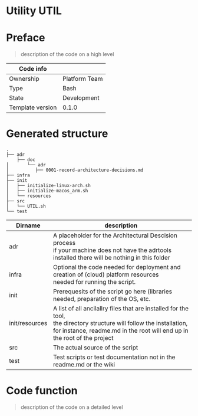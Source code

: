 # Utility UTIL
# Preface 
  > description of the code on a high level 


| Code info        |               |
|------------------|---------------|
| Ownership        | Platform Team | 
| Type             | Bash          | 
| State            | Development   |
| Template version | 0.1.0         | 

# Generated structure

```text
.
├── adr
    ├── doc
│       └── adr
│          ├── 0001-record-architecture-decisions.md
├── infra
├── init
│   ├── initialize-linux-arch.sh
│   ├── initialize-macos_arm.sh
│   └── resources
├── src
│   └── UTIL.sh
└── test
```

| Dirname        | description                                                                                                                                          |
|----------------|------------------------------------------------------------------------------------------------------------------------------------------------------|
| adr            | A placeholder for the Architectural Descision process<br/> if your machine does not have the adrtools installed there will be nothing in this folder |
| infra          | Optional the code needed for deployment and creation of (cloud) platform resources <br/> needed for running the script. |                             
| init           | Prerequesits of the script go here (libraries needed, preparation of the OS, etc. | 
| init/resources | A list of all ancilallry files that are installed for the tool, <br/> the directory structure will follow the installation, for instance, readme.md in the root will end up in the root of the project|
| src | The actual source of the script| 
| test | Test scripts or test documentation not in the readme.md or the wiki | 

# Code function 

> description of the code on a detailed level